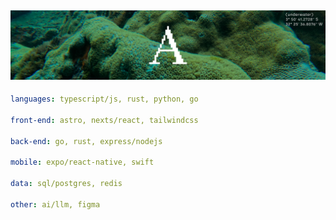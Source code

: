 ![image](https://github.com/adomaitisc/adomaitisc/blob/main/ghub.png?raw=true)
---

```yaml
languages: typescript/js, rust, python, go

front-end: astro, nexts/react, tailwindcss

back-end: go, rust, express/nodejs

mobile: expo/react-native, swift

data: sql/postgres, redis

other: ai/llm, figma
```
